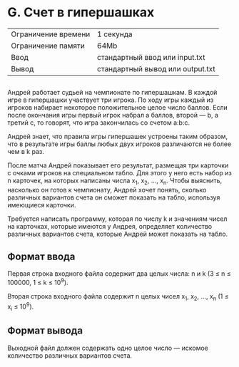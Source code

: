 <div class="problem-statement">
   <div class="header">
      <h1 class="title">G. Счет в гипершашках</h1>
      <table>
         <tr class="time-limit">
            <td class="property-title">Ограничение времени</td>
            <td>1&nbsp;секунда</td>
         </tr>
         <tr class="memory-limit">
            <td class="property-title">Ограничение памяти</td>
            <td>64Mb</td>
         </tr>
         <tr class="input-file">
            <td class="property-title">Ввод</td>
            <td colspan="1">стандартный ввод или input.txt</td>
         </tr>
         <tr class="output-file">
            <td class="property-title">Вывод</td>
            <td colspan="1">стандартный вывод или output.txt</td>
         </tr>
      </table>
   </div>
   <h2></h2>
   <div class="legend"><span style="">
         <p>Андрей работает судьей на чемпионате по гипершашкам. В каждой игре в гипершашки участвует три игрока. По ходу игры каждый
            из игроков набирает некоторое положительное целое число баллов. Если после окончания игры первый игрок набрал a баллов, второй
            — b, а третий c, то говорят, что игра закончилась со счетом a:b:c.
         </p></span><p>Андрей знает, что правила игры гипершашек устроены таким образом, что в результате игры баллы любых двух игроков различаются
         не более чем в k раз.
      </p>
      <p>После матча Андрей показывает его результат, размещая три карточки с очками игроков на специальном табло. Для этого у него
         есть набор из n карточек, на которых написаны числа <span class="tex-math-text">x<sub>1</sub></span>, <span class="tex-math-text">x<sub>2</sub></span>, …, <span class="tex-math-text">x<sub>n</sub></span>. Чтобы выяснить, насколько он готов к чемпионату, Андрей хочет понять, сколько различных вариантов счета он сможет показать
         на табло, используя имеющиеся карточки.
      </p>
      <p>Требуется написать программу, которая по числу k и значениям чисел на карточках, которые имеются у Андрея, определяет количество
         различных вариантов счета, которые Андрей может показать на табло.
      </p>
   </div>
   <h2>Формат ввода</h2>
   <div class="input-specification"><span style="">
         <p>Первая строка входного файла содержит два целых числа: n и k (<span class="tex-math-text">3 &le; n &le; 100000, 1 &le; k &le; 10<sup>9</sup></span>).
         </p></span><p>Вторая строка входного файла содержит n целых чисел <span class="tex-math-text">x<sub>1</sub></span>, <span class="tex-math-text">x<sub>2</sub></span>, …, <span class="tex-math-text">x<sub>n</sub></span> (<span class="tex-math-text">1 &le; x<sub>i</sub> &le; 10<sup>9</sup></span>).
      </p>
   </div>
   <h2>Формат вывода</h2>
   <div class="output-specification"><span style="">
         <p>Выходной файл должен содержать одно целое число — искомое количество различных вариантов счета.</p></span><p></p>
   </div>
